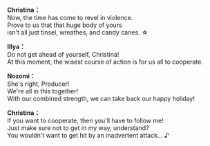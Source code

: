 # 

  
**Christina：**  
Now, the time has come to revel in violence.  
Prove to us that that huge body of yours  
isn't all just tinsel, wreathes, and candy canes. ☆  
  
**Illya：**  
Do not get ahead of yourself, Christina!  
At this moment, the wisest course of action is for us all to cooperate.  
  
**Nozomi：**  
She's right, Producer!  
We're all in this together!  
With our combined strength, we can take back our happy holiday!  
  
**Christina：**  
If you want to cooperate, then you'll have to follow me!  
Just make sure not to get in my way, understand?  
You wouldn't want to get hit by an inadvertent attack... ♪  
